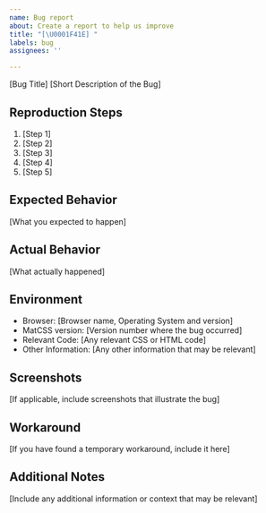 ```yaml
---
name: Bug report
about: Create a report to help us improve
title: "[\U0001F41E] "
labels: bug
assignees: ''

---
```


[Bug Title]
[Short Description of the Bug]

## Reproduction Steps

1. [Step 1]
2. [Step 2]
3. [Step 3]
4. [Step 4]
5. [Step 5]

## Expected Behavior

[What you expected to happen]

## Actual Behavior

[What actually happened]

## Environment

- Browser: [Browser name, Operating System and version]
- MatCSS version: [Version number where the bug occurred]
- Relevant Code: [Any relevant CSS or HTML code]
- Other Information: [Any other information that may be relevant]

## Screenshots

[If applicable, include screenshots that illustrate the bug]

## Workaround

[If you have found a temporary workaround, include it here]

## Additional Notes

[Include any additional information or context that may be relevant]
